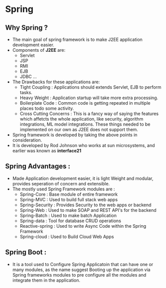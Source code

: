 # Spring

## Why Spring ?
- The main goal of spring framework is to make J2EE application development easier.
- Components of **J2EE** are:
    - Servlet
    - JSP
    - RMI
    - EJB
    - JDBC ...
- The Drawbacks for these applications are:
    - Tight Coupling : Applications should extends Servlet, EJB to perform tasks.
    - Heavy Weight : Application startup will take more extra processing.
    - Boilerplate Code : Common code is getting repeated in multiple places todo some activity.
    - Cross Cutting Concerns : This is a fancy way of saying the features which affetcts the whole application, like security, algorithm integrations, ML model integrations. These things needed to be implemented on our own as J2EE does not support them.
- Spring framework is developed by taking the above points in consideration.
- It is developed by Rod Johnson who works at sun microsystems, and earlier was known as **interface21**

## Spring Advantages :
- Made Application development easier, it is light Weight and modular, provides seperation of concern and extensible.
- The mostly used Spring Framework modules are :
    - Spring-Core       : Base module of entire framework
    - Spring-MVC        : Used to build full stack web apps
    - Spring-Security   : Provides Security to the web apps or backend
    - Spring-Web        : Used to make SOAP and REST API's for the backend
    - Spring-Batch      : Used to make batch Application
    - Spring-data       : Tool for database CRUD operations
    - Reactive-spring   : Used to write Async Code within the Spring Framework
    - Spring-cloud      : Used to Build Cloud Web Apps

## Spring Boot :
- It is a tool used to Configure Spring Applicatoin that can have one or many modules, as the name suggest Booting up the application via Spring frameworks modules to pre configure all the modules and integrate them in the application.